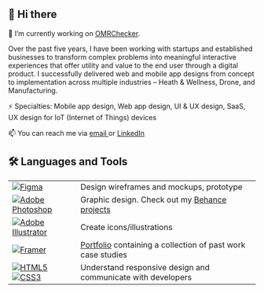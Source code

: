 ## 👋 Hi there 

<!--
**germainelee/germainelee** is a ✨ _special_ ✨ repository because its `README.md` (this file) appears on your GitHub profile.

Here are some ideas to get you started:

- 🔭 I’m currently working on ...
- 🌱 I’m currently learning ...
- 👯 I’m looking to collaborate on ...
- 🤔 I’m looking for help with ...
- 💬 Ask me about ...
- 📫 How to reach me: ...
- 😄 Pronouns: ...
- ⚡ Fun fact: ...
-->

🔭 I’m currently working on [OMRChecker](https://github.com/Udayraj123/OMRChecker).

Over the past five years, I have been working with startups and established businesses to transform complex problems into meaningful interactive experiences that offer utility and value to the end user through a digital product. I successfully delivered web and mobile app designs from concept to implementation across multiple industries – Heath & Wellness, Drone, and Manufacturing.

⚡ Specialties: Mobile app design, Web app design, UI & UX design, SaaS, UX design for IoT (Internet of Things) devices

📫 You can reach me via <a href= "mailto: psgermaine.lee@proton.me"> email </a> or <a href= "https://www.linkedin.com/in/germaine-lee/"> LinkedIn </a>

## 🛠️ Languages and Tools
<!--
<a target="_blank" rel="noopener noreferrer nofollow" href="https://img.shields.io/badge/figma-%23F24E1E.svg?style=for-the-badge&logo=figma&logoColor=white"> <img src="https://cdn.jsdelivr.net/gh/devicons/devicon@latest/icons/figma/figma-original.svg" title="Figma" alt="Figma" width="40" height="40" style="max-width: 100%;"></a>
-->

<table>
<!--
  <tr>
    <th>Company</th>
    <th>Contact</th>
  </tr>
-->
  <tr>
    <td><a target="_blank" rel="noopener noreferrer nofollow" href="https://img.shields.io/badge/figma-%23F24E1E.svg?style=for-the-badge&logo=figma&logoColor=white"> <img src="https://img.shields.io/badge/figma-%23F24E1E.svg?style=for-the-badge&logo=figma&logoColor=white" title="Figma" alt="Figma" style="max-width: 100%;"></a></td>
    <td>Design wireframes and mockups, prototype</td>
  </tr>
  <tr>
    <td><a target="_blank" rel="noopener noreferrer nofollow" href="https://img.shields.io/badge/adobe%20photoshop-%2331A8FF.svg?style=for-the-badge&logo=adobe%20photoshop&logoColor=white"> <img src="https://img.shields.io/badge/adobe%20photoshop-%2331A8FF.svg?style=for-the-badge&logo=adobe%20photoshop&logoColor=white" title="Adobe Photoshop" alt="Adobe Photoshop" style="max-width: 100%;"></a></td>
    <td>Graphic design. Check out my <a target="_blank" href="https://www.behance.net/geeleeps">Behance projects</a></td>
  </tr>
  <tr>
    <td><a target="_blank" rel="noopener noreferrer nofollow" href="https://img.shields.io/badge/adobe%20illustrator-%23FF9A00.svg?style=for-the-badge&logo=adobe%20illustrator&logoColor=white"> <img src="https://img.shields.io/badge/adobe%20illustrator-%23FF9A00.svg?style=for-the-badge&logo=adobe%20illustrator&logoColor=white" title="Adobe Illustrator" alt="Adobe Illustrator" style="max-width: 100%;"></a></td>
    <td>Create icons/illustrations</td>
  </tr>
   <tr>
    <td><a target="_blank" rel="noopener noreferrer nofollow" href="https://img.shields.io/badge/Framer-black?style=for-the-badge&logo=framer&logoColor=blue"> <img src="https://img.shields.io/badge/Framer-black?style=for-the-badge&logo=framer&logoColor=blue" title="Framer" alt="Framer" style="max-width: 100%;"></a></td>
    <td><a target="_blank" href="#" title="Available upon request">Portfolio</a> containing a collection of past work case studies</td>
  </tr>
  <tr>
    <td>
      <a target="_blank" rel="noopener noreferrer nofollow" href="https://img.shields.io/badge/html5-%23E34F26.svg?style=for-the-badge&logo=html5&logoColor=white"> <img src="https://img.shields.io/badge/html5-%23E34F26.svg?style=for-the-badge&logo=html5&logoColor=white" title="HTML5" alt="HTML5" style="max-width: 100%;"></a>
      <a target="_blank" rel="noopener noreferrer nofollow" href="https://img.shields.io/badge/css3-%231572B6.svg?style=for-the-badge&logo=css3&logoColor=white"> <img src="https://img.shields.io/badge/css3-%231572B6.svg?style=for-the-badge&logo=css3&logoColor=white" title="CSS3" alt="CSS3" style="max-width: 100%;"></a>     
    </td>
    <td>Understand responsive design and communicate with developers</td>
  </tr>
</table>
